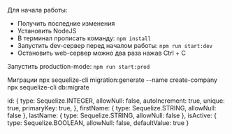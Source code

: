 Для начала работы:

- Получить последние изменения
- Установить NodeJS
- В терминал прописать команду: `npm install`
- Запустить dev-сервер перед началом работы: `npm run start:dev`
- Остановить web-сервер можно два раза нажав Ctrl + C

Запустить production-mode:
`npm run start:prod`


Миграции
npx sequelize-cli migration:generate --name create-company
npx sequelize-cli db:migrate

id: {
        type: Sequelize.INTEGER,
        allowNull: false,
        autoIncrement: true,
        unique: true,
        primaryKey: true,
      },
      firstName: {
        type: Sequelize.STRING,
        allowNull: false
      },
      lastName: {
        type: Sequelize.STRING,
        allowNull: false
      },
      isActive: {
        type: Sequelize.BOOLEAN,
        allowNull: false,
        defaultValue: true
      }